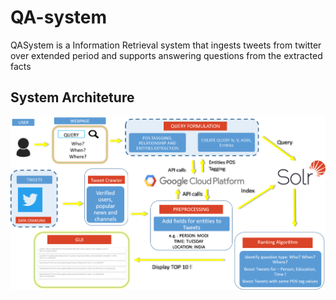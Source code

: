 # QA-system
QASystem is a Information Retrieval system that ingests tweets from twitter over extended period and supports answering questions from the extracted facts

## System Architeture
![Alt text](system-architecture.png?raw=true "System Architecture")
